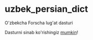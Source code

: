 # uzbek_persian_dict
O'zbekcha Forscha lug'at dasturi

Dasturni sinab ko'rishingiz [mumkin](..app/release/app_release.apk)!
